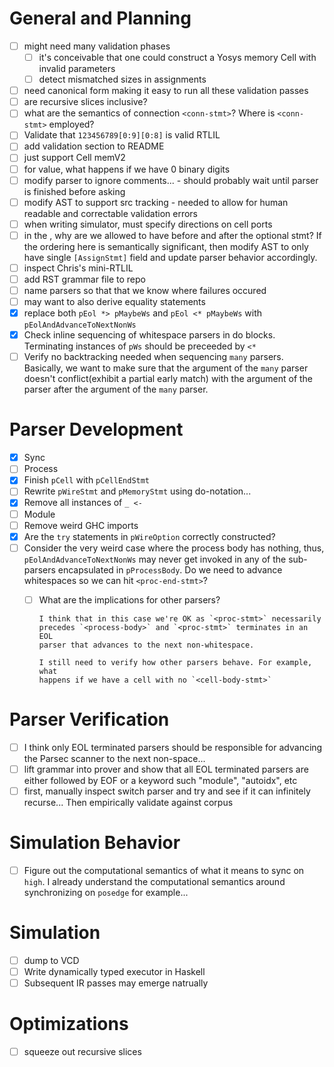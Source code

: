  # General and Planning
 - [ ] might need many validation phases
   - [ ] it's conceivable that one could construct a Yosys memory Cell 
         with invalid parameters
   - [ ] detect mismatched sizes in assignments
 - [ ] need canonical form making it easy to run all these validation 
       passes
 - [ ] are recursive slices inclusive?
 - [ ] what are the semantics of connection `<conn-stmt>`? Where is 
       `<conn-stmt>` employed?
 - [ ] Validate that `123456789[0:9][0:8]` is valid RTLIL
 - [ ] add validation section to README
 - [ ] just support Cell memV2
 - [ ] for value, what happens if we have 0 binary digits
 - [ ] modify parser to ignore comments... - should probably wait until 
       parser is finished before asking
 - [ ] modify AST to support src tracking - needed to allow for human 
       readable and correctable validation errors
 - [ ] when writing simulator, must specify directions on cell ports
 - [ ] in the <process>, why are we allowed to have <assign-stmt> before
       and after the optional <switch> stmt? If the ordering here is
       semantically significant, then modify AST to only have single
       `[AssignStmt]` field and update parser behavior accordingly.
 - [ ] inspect Chris's mini-RTLIL
 - [ ] add RST grammar file to repo
 - [ ] name parsers so that that we know where failures occured
 - [ ] may want to also derive equality statements
 - [x] replace both `pEol *> pMaybeWs` and `pEol <* pMaybeWs` 
       with `pEolAndAdvanceToNextNonWs`
 - [x] Check inline sequencing of whitespace parsers in do blocks.
       Terminating instances of `pWs` should be preceeded by `<*`
 - [ ] Verify no backtracking needed when sequencing `many` parsers.
       Basically, we want to make sure that the argument of the `many`
       parser doesn't conflict(exhibit a partial early match) with 
       the argument of the parser after the argument of the `many` parser.

 # Parser Development
 - [x] Sync
 - [ ] Process
 - [x] Finish `pCell` with `pCellEndStmt`
 - [ ] Rewrite `pWireStmt` and `pMemoryStmt` using do-notation...
 - [x] Remove all instances of `_ <-`
 - [ ] Module
 - [ ] Remove weird GHC imports
 - [x] Are the `try` statements in `pWireOption` correctly constructed?
 - [ ] Consider the very weird case where the process body has nothing,
       thus, `pEolAndAdvanceToNextNonWs` may never get invoked in any of
       the sub-parsers encapsulated in `pProcessBody`. Do we need to 
       advance whitespaces so we can hit `<proc-end-stmt>`?
      - [ ] What are the implications for other parsers?

            I think that in this case we're OK as `<proc-stmt>` necessarily
            precedes `<process-body>` and `<proc-stmt>` terminates in an EOL
            parser that advances to the next non-whitespace.

            I still need to verify how other parsers behave. For example, what
            happens if we have a cell with no `<cell-body-stmt>`

 # Parser Verification
 - [ ] I think only EOL terminated parsers should be responsible 
       for advancing the Parsec scanner to the next non-space...
 - [ ] lift grammar into prover and show that all EOL terminated parsers
       are either followed by EOF or a keyword such "module", "autoidx",
       etc
 - [ ] first, manually inspect switch parser and try and see if it
       can infinitely recurse... Then empirically validate against
       corpus

# Simulation Behavior
 - [ ] Figure out the computational semantics of what it means to
       sync on `high`. I already understand the computational
       semantics around synchronizing on `posedge` for example...

# Simulation
 - [ ] dump to VCD
 - [ ] Write dynamically typed executor in Haskell
 - [ ] Subsequent IR passes may emerge natrually

# Optimizations
 - [ ] squeeze out recursive slices